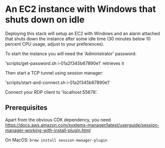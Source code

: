 # An EC2 instance with Windows that shuts down on idle

Deploying this stack will setup an EC2 with Windows and an alarm attached that shuts down the instance after 
some idle time (30 minutes below 10 percent CPU usage, adjust to your preferences).

To start the instance you will need the 'Administrator' password:

'scripts/get-password.sh i-01a2f345b67890e1' retrieves it 

Then start a TCP tunnel using session manager:

'scripts/start-and-connect.sh i-01a2f345b67890e1'

Connect your RDP client to 'localhost:55678'.

## Prerequisites
Apart from the obvious CDK dependency, you need https://docs.aws.amazon.com/systems-manager/latest/userguide/session-manager-working-with-install-plugin.html

On MacOS:
`brew install session-manager-plugin`
